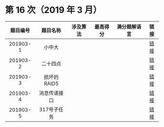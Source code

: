 # 第 16 次（2019 年 3 月）


| 题目编号 | 题目名称 | 涉及算法 | 最高得分 | 满分题解语言 | 链接 | 
| :-: | :-: | :-: | :-: | :-: | :-: |
| 201903-1 | 小中大 |  |  |  |  [链接](1\index.md) | 
| 201903-2 | 二十四点 |  |  |  |  [链接](2\index.md) | 
| 201903-3 | 损坏的RAID5 |  |  |  |  [链接](3\index.md) | 
| 201903-4 | 消息传递接口 |  |  |  |  [链接](4\index.md) | 
| 201903-5 | 317号子任务 |  |  |  |  [链接](5\index.md) | 
